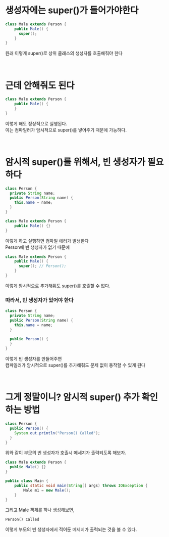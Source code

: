# 생성자에는 super()가 들어가야한다  

```java
class Male extends Person {
    public Male() {
      super();
    }
}
```
원래 이렇게 super()로 상위 클래스의 생성자를 호출해줘야 한다    
  
<br>
  
# 근데 안해줘도 된다
```java
class Male extends Person {
    public Male() {
    }
}
```

이렇게 해도 정상적으로 실행된다.  
이는 컴파일러가 암시적으로 super()를 넣어주기 때문에 가능하다. 
  
<br>  

# 암시적 super()를 위해서, 빈 생성자가 필요하다  
  
```java
class Person {
  private String name;
  public Person(String name) {
    this.name = name;
  }
}
```

```java
class Male extends Person {
    public Male() {}
}
```
  
이렇게 하고 실행하면 컴파일 에러가 발생한다  
Person에 빈 생성자가 없기 때문에  
```java
class Male extends Person {
    public Male() {
      super(); // Person();
    }
}
```
이렇게 암시적으로 추가해줘도 super()를 호출할 수 없다.  
  
### 따라서, 빈 생성자가 있어야 한다  

```java
class Person {
  private String name;
  public Person(String name) {
    this.name = name;
  }
  
  public Person() {
  }
}
```
이렇게 빈 생성자를 만들어주면  
컴파일러가 암시적으로 super()를 추가해줘도 문제 없이 동작할 수 있게 된다  
  
<br>

# 그게 정말이니? 암시적 super() 추가 확인하는 방법  
   
```java
class Person {  
  public Person() {
    System.out.println("Person() Called");
  }
}
```

위와 같이 부모의 빈 생성자가 호출시 메세지가 출력되도록 해보자.   
  
```java
class Male extends Person {
  public Male() {}
}
```
```java
public class Main {
    public static void main(String[] args) throws IOException {
        Male m1 = new Male();
    }
}
```
  
그리고 Male 객체를 하나 생성해보면,

```
Person() Called
```

이렇게 부모의 빈 생성자에서 적어둔 메세지가 출력되는 것을 볼 수 있다.  
  
